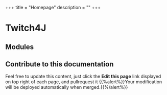 +++
title = "Homepage"
description = ""
+++

# Twitch4J

## Modules



## Contribute to this documentation
Feel free to update this content, just click the **Edit this page** link displayed on top right of each page, and pullrequest it
{{%alert%}}Your modification will be deployed automatically when merged.{{%/alert%}}
